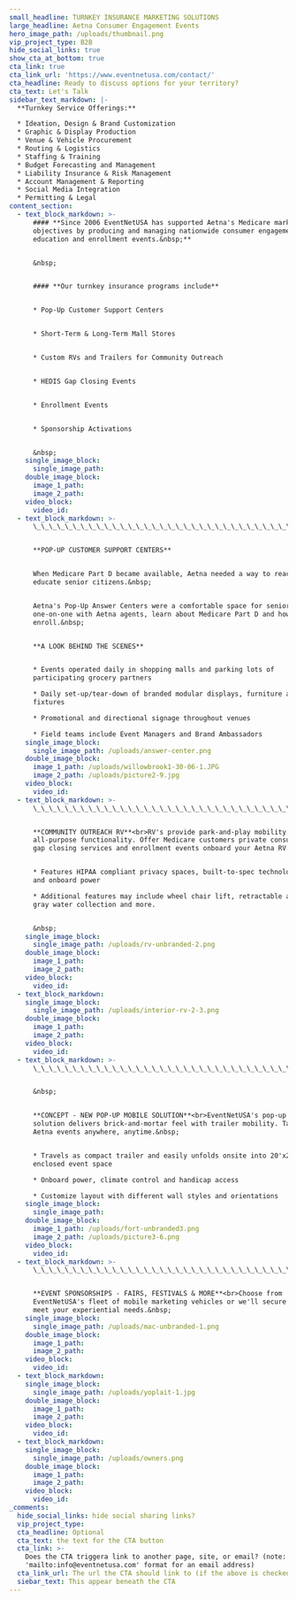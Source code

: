 ```yaml
---
small_headline: TURNKEY INSURANCE MARKETING SOLUTIONS
large_headline: Aetna Consumer Engagement Events
hero_image_path: /uploads/thumbnail.png
vip_project_type: B2B
hide_social_links: true
show_cta_at_bottom: true
cta_link: true
cta_link_url: 'https://www.eventnetusa.com/contact/'
cta_headline: Ready to discuss options for your territory?
cta_text: Let's Talk
sidebar_text_markdown: |-
  **Turnkey Service Offerings:**

  * Ideation, Design & Brand Customization
  * Graphic & Display Production
  * Venue & Vehicle Procurement
  * Routing & Logistics
  * Staffing & Training
  * Budget Forecasting and Management
  * Liability Insurance & Risk Management
  * Account Management & Reporting
  * Social Media Integration
  * Permitting & Legal
content_section:
  - text_block_markdown: >-
      #### **Since 2006 EventNetUSA has supported Aetna's Medicare marketing
      objectives by producing and managing nationwide consumer engagement,
      education and enrollment events.&nbsp;**


      &nbsp;


      #### **Our turnkey insurance programs include**


      * Pop-Up Customer Support Centers


      * Short-Term & Long-Term Mall Stores


      * Custom RVs and Trailers for Community Outreach


      * HEDIS Gap Closing Events


      * Enrollment Events


      * Sponsorship Activations


      &nbsp;
    single_image_block:
      single_image_path:
    double_image_block:
      image_1_path:
      image_2_path:
    video_block:
      video_id:
  - text_block_markdown: >-
      \_\_\_\_\_\_\_\_\_\_\_\_\_\_\_\_\_\_\_\_\_\_\_\_\_\_\_\_\_\_\_\_\_\_\_\_\_\_\_\_\_\_\_\_\_\_\_\_\_\_\_\_\_\_\_\_\_\_\_\_\_\_\_\_\_\_\_\_\_\_\_\_\_\_\_\_\_\_\_\_\_\_\_\_\_\_\_\_\_\_\_


      **POP-UP CUSTOMER SUPPORT CENTERS**


      When Medicare Part D became available, Aetna needed a way to reach and
      educate senior citizens.&nbsp;


      Aetna's Pop-Up Answer Centers were a comfortable space for seniors meet
      one-on-one with Aetna agents, learn about Medicare Part D and how to
      enroll.&nbsp;


      **A LOOK BEHIND THE SCENES**


      * Events operated daily in shopping malls and parking lots of
      participating grocery partners

      * Daily set-up/tear-down of branded modular displays, furniture and
      fixtures

      * Promotional and directional signage throughout venues

      * Field teams include Event Managers and Brand Ambassadors
    single_image_block:
      single_image_path: /uploads/answer-center.png
    double_image_block:
      image_1_path: /uploads/willowbrook1-30-06-1.JPG
      image_2_path: /uploads/picture2-9.jpg
    video_block:
      video_id:
  - text_block_markdown: >-
      \_\_\_\_\_\_\_\_\_\_\_\_\_\_\_\_\_\_\_\_\_\_\_\_\_\_\_\_\_\_\_\_\_\_\_\_\_\_\_\_\_\_\_\_\_\_\_\_\_\_\_\_\_\_\_\_\_\_\_\_\_\_\_\_\_\_\_\_\_\_\_\_\_\_\_\_\_\_\_\_\_\_\_\_\_\_\_\_\_\_\_


      **COMMUNITY OUTREACH RV**<br>RV's provide park-and-play mobility with
      all-purpose functionality. Offer Medicare customers private consultations,
      gap closing services and enrollment events onboard your Aetna RV.


      * Features HIPAA compliant privacy spaces, built-to-spec technology hookup
      and onboard power

      * Additional features may include wheel chair lift, retractable awing,
      gray water collection and more.


      &nbsp;
    single_image_block:
      single_image_path: /uploads/rv-unbranded-2.png
    double_image_block:
      image_1_path:
      image_2_path:
    video_block:
      video_id:
  - text_block_markdown:
    single_image_block:
      single_image_path: /uploads/interior-rv-2-3.png
    double_image_block:
      image_1_path:
      image_2_path:
    video_block:
      video_id:
  - text_block_markdown: >-
      \_\_\_\_\_\_\_\_\_\_\_\_\_\_\_\_\_\_\_\_\_\_\_\_\_\_\_\_\_\_\_\_\_\_\_\_\_\_\_\_\_\_\_\_\_\_\_\_\_\_\_\_\_\_\_\_\_\_\_\_\_\_\_\_\_\_\_\_\_\_\_\_\_\_\_\_\_\_\_\_\_\_\_\_\_\_\_\_\_\_\_


      &nbsp;


      **CONCEPT - NEW POP-UP MOBILE SOLUTION**<br>EventNetUSA's pop-up mobile
      solution delivers brick-and-mortar feel with trailer mobility. Take your
      Aetna events anywhere, anytime.&nbsp;


      * Travels as compact trailer and easily unfolds onsite into 20'x20'
      enclosed event space

      * Onboard power, climate control and handicap access

      * Customize layout with different wall styles and orientations
    single_image_block:
      single_image_path:
    double_image_block:
      image_1_path: /uploads/fort-unbranded3.png
      image_2_path: /uploads/picture3-6.png
    video_block:
      video_id:
  - text_block_markdown: >-
      \_\_\_\_\_\_\_\_\_\_\_\_\_\_\_\_\_\_\_\_\_\_\_\_\_\_\_\_\_\_\_\_\_\_\_\_\_\_\_\_\_\_\_\_\_\_\_\_\_\_\_\_\_\_\_\_\_\_\_\_\_\_\_\_\_\_\_\_\_\_\_\_\_\_\_\_\_\_\_\_\_\_\_\_\_\_\_\_\_\_\_


      **EVENT SPONSORSHIPS - FAIRS, FESTIVALS & MORE**<br>Choose from
      EventNetUSA's fleet of mobile marketing vehicles or we'll secure one to
      meet your experiential needs.&nbsp;
    single_image_block:
      single_image_path: /uploads/mac-unbranded-1.png
    double_image_block:
      image_1_path:
      image_2_path:
    video_block:
      video_id:
  - text_block_markdown:
    single_image_block:
      single_image_path: /uploads/yoplait-1.jpg
    double_image_block:
      image_1_path:
      image_2_path:
    video_block:
      video_id:
  - text_block_markdown:
    single_image_block:
      single_image_path: /uploads/owners.png
    double_image_block:
      image_1_path:
      image_2_path:
    video_block:
      video_id:
_comments:
  hide_social_links: hide social sharing links?
  vip_project_type:
  cta_headline: Optional
  cta_text: the text for the CTA button
  cta_link: >-
    Does the CTA triggera link to another page, site, or email? (note: use
    'mailto:info@eventnetusa.com' format for an email address)
  cta_link_url: The url the CTA should link to (if the above is checked)
  siebar_text: This appear beneath the CTA
---
```


